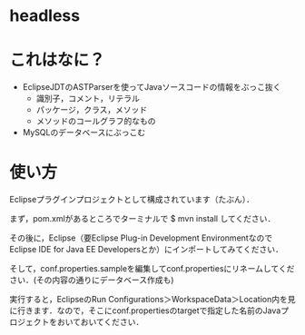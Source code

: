 headless
========

# これはなに？
* EclipseJDTのASTParserを使ってJavaソースコードの情報をぶっこ抜く
    * 識別子，コメント，リテラル
    * パッケージ，クラス，メソッド
    * メソッドのコールグラフ的なもの
* MySQLのデータベースにぶっこむ

# 使い方
Eclipseプラグインプロジェクトとして構成されています（たぶん）．

まず，pom.xmlがあるところでターミナルで
    $ mvn install
してください．

その後に，Eclipse（要Eclipse Plug-in Development EnvironmentなのでEclipse IDE for Java EE Developersとか）にインポートしてみてください．

そして，conf.properties.sampleを編集してconf.propertiesにリネームしてください．(その内容の通りにデータベース作成も)

実行すると，EclipseのRun Configurations＞WorkspaceData＞Location内を見に行きます．なので，そこにconf.propertiesのtargetで指定した名前のJavaプロジェクトをおいておいてください．
